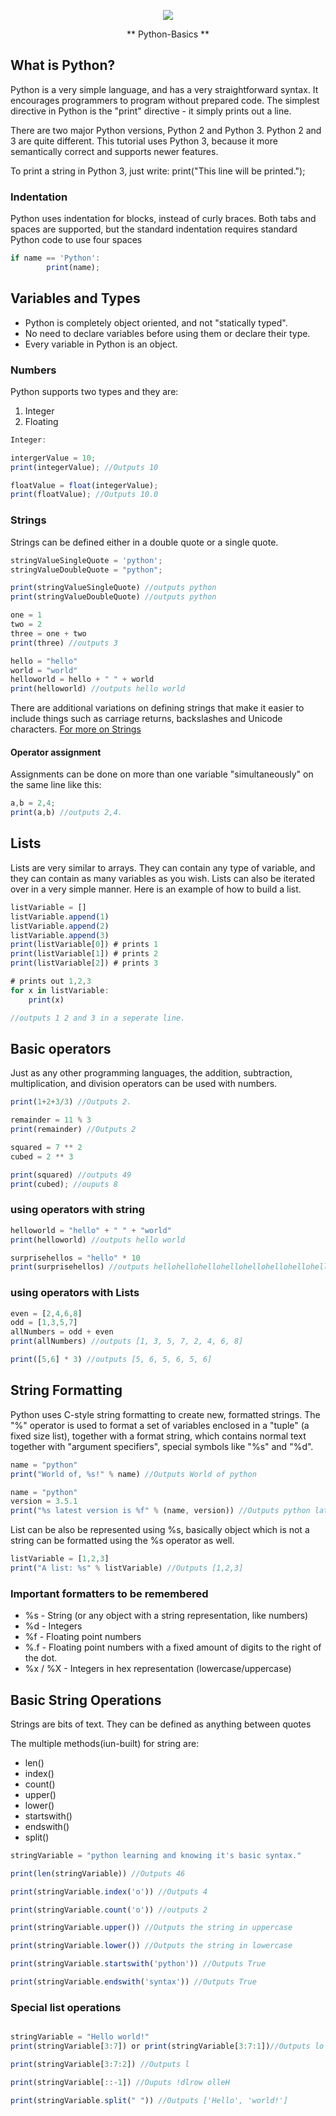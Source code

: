 <p align="center">
  <a href="http://gulpjs.com">
    <img  src="https://encrypted-tbn0.gstatic.com/images?q=tbn:ANd9GcS5Tm_-tuYOXvaJUBLGyl00bo3zvrQmmZon1CHTwgvTc2Bb9c7E">
  </a>
  <p align="center">** Python-Basics **</p>
</p>

## What is Python?
Python is a very simple language, and has a very straightforward syntax. It encourages programmers to program without prepared code. The simplest directive in Python is the "print" directive - it simply prints out a line.

There are two major Python versions, Python 2 and Python 3. Python 2 and 3 are quite different. This tutorial uses Python 3, because it more semantically correct and supports newer features.

To print a string in Python 3, just write:
print("This line will be printed.");

### Indentation
Python uses indentation for blocks, instead of curly braces. Both tabs and spaces are supported, but the standard indentation requires standard Python code to use four spaces
```js
if name == 'Python':
        print(name);
```


## Variables and Types
<ul>
    <li>Python is completely object oriented, and not "statically typed".</li>
    <li>No need to declare variables before using them or declare their type.</li>
    <li>Every variable in Python is an object.</li>
</ul>

### Numbers
Python supports two types and they are:
<ol>
<li> Integer </li>
<li> Floating </li>
</ol>

```js
Integer:

intergerValue = 10;
print(integerValue); //Outputs 10

floatValue = float(integerValue);
print(floatValue); //Outputs 10.0
```

### Strings
Strings can be defined either in a double quote or a single quote.

```js
stringValueSingleQuote = 'python';
stringValueDoubleQuote = "python";

print(stringValueSingleQuote) //outputs python
print(stringValueDoubleQuote) //outputs python
```

```js
one = 1
two = 2
three = one + two
print(three) //outputs 3

hello = "hello"
world = "world"
helloworld = hello + " " + world
print(helloworld) //outputs hello world
```

There are additional variations on defining strings that make it easier to include things such as carriage returns, backslashes and Unicode characters.
<a href = 'https://docs.python.org/3/tutorial/introduction.html#strings'>For more on Strings</a>


#### Operator assignment
Assignments can be done on more than one variable "simultaneously" on the same line like this:

```js
a,b = 2,4;
print(a,b) //outputs 2,4.
```


## Lists
Lists are very similar to arrays. They can contain any type of variable, and they can contain as many variables as you wish. Lists can also be iterated over in a very simple manner. Here is an example of how to build a list.

```js
listVariable = []
listVariable.append(1)
listVariable.append(2)
listVariable.append(3)
print(listVariable[0]) # prints 1
print(listVariable[1]) # prints 2
print(listVariable[2]) # prints 3

# prints out 1,2,3
for x in listVariable:
    print(x)

//outputs 1 2 and 3 in a seperate line.
```

## Basic operators
Just as any other programming languages, the addition, subtraction, multiplication, and division operators can be used with numbers.

```js
print(1+2+3/3) //Outputs 2.

remainder = 11 % 3
print(remainder) //Outputs 2

squared = 7 ** 2
cubed = 2 ** 3

print(squared) //outputs 49
print(cubed); //ouputs 8
```

### using operators with string
```js
helloworld = "hello" + " " + "world"
print(helloworld) //outputs hello world

surprisehellos = "hello" * 10
print(surprisehellos) //outputs hellohellohellohellohellohellohellohellohellohello
```

### using operators with Lists
```js
even = [2,4,6,8]
odd = [1,3,5,7]
allNumbers = odd + even
print(allNumbers) //outputs [1, 3, 5, 7, 2, 4, 6, 8]

print([5,6] * 3) //outputs [5, 6, 5, 6, 5, 6]
```

## String Formatting
Python uses C-style string formatting to create new, formatted strings. 
The "%" operator is used to format a set of variables enclosed in a "tuple" (a fixed size list), together with a format string, which contains normal text together with "argument specifiers", special symbols like "%s" and "%d".

```js
name = "python"
print("World of, %s!" % name) //Outputs World of python

name = "python"
version = 3.5.1
print("%s latest version is %f" % (name, version)) //Outputs python latest version is 3.5.1
```

List can be also be represented using %s, basically object which is not a string can be formatted using the %s operator as well.
```js
listVariable = [1,2,3]
print("A list: %s" % listVariable) //Outputs [1,2,3]
```

### Important formatters to be remembered
<ul>
  <li>%s - String (or any object with a string representation, like numbers)</li>
  <li>%d - Integers</li>
  <li>%f - Floating point numbers</li>
  <li>%.<number of digits>f - Floating point numbers with a fixed amount of digits to the right of the dot.</li>
  <li>%x / %X - Integers in hex representation (lowercase/uppercase)</li>
</ul>

## Basic String Operations
Strings are bits of text. They can be defined as anything between quotes

The multiple methods(iun-built) for string are:
<ul>
<li>len()</li>
<li>index()</li>
<li>count()</li>
<li>upper()</li>
<li>lower()</li>
<li>startswith()</li>
<li>endswith()</li>
<li>split()</li>
</ul>

```js
stringVariable = "python learning and knowing it's basic syntax."

print(len(stringVariable)) //Outputs 46

print(stringVariable.index('o')) //Outputs 4

print(stringVariable.count('o')) //outputs 2

print(stringVariable.upper()) //Outputs the string in uppercase

print(stringVariable.lower()) //Outputs the string in lowercase

print(stringVariable.startswith('python')) //Outputs True

print(stringVariable.endswith('syntax')) //Outputs True

```

### Special list operations

```js

stringVariable = "Hello world!"
print(stringVariable[3:7]) or print(stringVariable[3:7:1])//Outputs lo w

print(stringVariable[3:7:2]) //Outputs l

print(stringVariable[::-1]) //Ouputs !dlrow olleH

print(stringVariable.split(" ")) //Outputs ['Hello', 'world!']
```